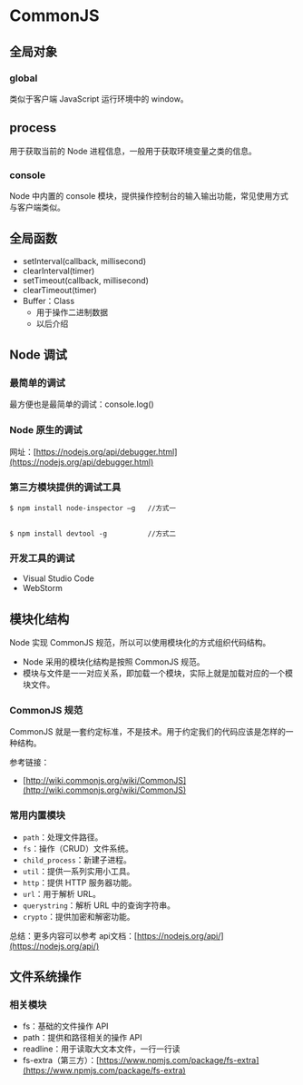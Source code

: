 # CommonJS

## 全局对象

### global

类似于客户端 JavaScript 运行环境中的 window。

## process

用于获取当前的 Node 进程信息，一般用于获取环境变量之类的信息。

### console

Node 中内置的 console 模块，提供操作控制台的输入输出功能，常见使用方式与客户端类似。

## 全局函数

* setInterval\(callback, millisecond\)
* clearInterval\(timer\)
* setTimeout\(callback, millisecond\)
* clearTimeout\(timer\)
* Buffer：Class
  * 用于操作二进制数据
  * 以后介绍

## Node 调试

### 最简单的调试

最方便也是最简单的调试：console.log\(\)

### Node 原生的调试

网址：[https://nodejs.org/api/debugger.html](https://nodejs.org/api/debugger.html)

### 第三方模块提供的调试工具

```text
$ npm install node-inspector –g   //方式一


$ npm install devtool -g          //方式二
```

### 开发工具的调试

* Visual Studio Code
* WebStorm

## 模块化结构

Node 实现 CommonJS 规范，所以可以使用模块化的方式组织代码结构。

* Node 采用的模块化结构是按照 CommonJS 规范。
* 模块与文件是一一对应关系，即加载一个模块，实际上就是加载对应的一个模块文件。

### CommonJS 规范

CommonJS 就是一套约定标准，不是技术。用于约定我们的代码应该是怎样的一种结构。

参考链接：

* [http://wiki.commonjs.org/wiki/CommonJS](http://wiki.commonjs.org/wiki/CommonJS)

### 常用内置模块

* `path`：处理文件路径。
* `fs`：操作（CRUD）文件系统。
* `child_process`：新建子进程。
* `util`：提供一系列实用小工具。
* `http`：提供 HTTP 服务器功能。
* `url`：用于解析 URL。
* `querystring`：解析 URL 中的查询字符串。
* `crypto`：提供加密和解密功能。

总结：更多内容可以参考 api文档：[https://nodejs.org/api/](https://nodejs.org/api/)

## 文件系统操作

### 相关模块

* fs：基础的文件操作 API
* path：提供和路径相关的操作 API
* readline：用于读取大文本文件，一行一行读
* fs-extra（第三方）：[https://www.npmjs.com/package/fs-extra](https://www.npmjs.com/package/fs-extra)

